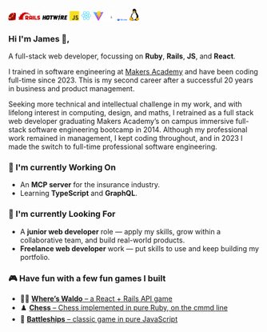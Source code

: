 
<img src="./assets/images/ruby.svg" width="15" alt="Ruby logo"/> <img src="./assets/images/rails.svg" width="45" alt="Rails logo"/> <img src="./assets/images/hotwire-light.svg" width="50" alt="Hotwire logo"/> <img src="./assets/images/javascript.svg" width="20" alt="JS logo"/> <img src="./assets/images/react.svg" width="20" alt="React logo"/> <img src="./assets/images/vite.svg" width="20" alt="Vite logo"/> <img src="./assets/images/bash-light.svg" width="20" alt="Bash logo"/> <img src="./assets/images/docker.svg" width="20" alt="Docker logo"/> <img src="./assets/images/linux.svg" width="20" alt="Linux logo"/>

### Hi I'm James 👋,

A full-stack web developer, focussing on **Ruby**, **Rails**, **JS**, and **React**</sup>.

I trained in software engineering at [Makers Academy](https://makers.tech/software-engineering-bootcamp) and have been coding full-time since 2023. This is my second career after a successful 20 years in business and product management.

Seeking more technical and intellectual challenge in my work, and with lifelong interest in computing, design, and maths, I retrained as a full stack web developer graduating Makers Academy’s on campus immersive full-stack software engineering bootcamp in 2014. Although my professional work remained in management, I kept coding throughout, and in 2023 I made the switch to full-time professional software engineering.

### 🧠 I'm currently Working On

- An **MCP server** for the insurance industry.
- Learning **TypeScript** and **GraphQL**.

### 👀 I'm currently Looking For

- A **junior web developer** role — apply my skills, grow within a collaborative team, and build real-world products.
- **Freelance web developer** work — put skills to use and keep building my portfolio.

### 🎮 Have fun with a few fun games I built
- 🕵️‍♂️ [**Where’s Waldo** – a React + Rails API game](https://www.waldo.bibble.com)
- ♟️ [**Chess** – Chess implemented in pure Ruby, on the cmmd line](https://replit.com/@jbk1/Chess)
- 🚢 [**Battleships** – classic game in pure JavaScript](https://www.battleshiips.bibble.com)

